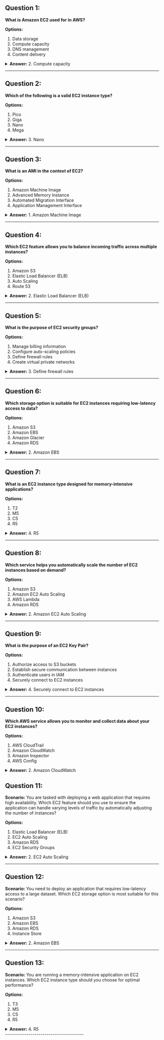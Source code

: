 
## Question 1:
**What is Amazon EC2 used for in AWS?**

**Options:**
1. Data storage
2. Compute capacity
3. DNS management
4. Content delivery

<details>
<summary><strong>Answer:</strong> 2. Compute capacity</summary>

<strong>Explanation:</strong> Amazon EC2 provides resizable compute capacity in the cloud, allowing users to run virtual servers.
</details>

---

## Question 2:
**Which of the following is a valid EC2 instance type?**

**Options:**
1. Pico
2. Giga
3. Nano
4. Mega

<details>
<summary><strong>Answer:</strong> 3. Nano</summary>

<strong>Explanation:</strong> EC2 instance types include Nano, Micro, Small, Medium, Large, X-Large, among others.
</details>

---

## Question 3:
**What is an AMI in the context of EC2?**

**Options:**
1. Amazon Machine Image
2. Advanced Memory Instance
3. Automated Migration Interface
4. Application Management Interface

<details>
<summary><strong>Answer:</strong> 1. Amazon Machine Image</summary>

<strong>Explanation:</strong> An Amazon Machine Image (AMI) is a pre-configured virtual machine image, which is used to create EC2 instances.
</details>

---

## Question 4:
**Which EC2 feature allows you to balance incoming traffic across multiple instances?**

**Options:**
1. Amazon S3
2. Elastic Load Balancer (ELB)
3. Auto Scaling
4. Route 53

<details>
<summary><strong>Answer:</strong> 2. Elastic Load Balancer (ELB)</summary>

<strong>Explanation:</strong> ELB automatically distributes incoming application traffic across multiple targets, such as EC2 instances.
</details>

---

## Question 5:
**What is the purpose of EC2 security groups?**

**Options:**
1. Manage billing information
2. Configure auto-scaling policies
3. Define firewall rules
4. Create virtual private networks

<details>
<summary><strong>Answer:</strong> 3. Define firewall rules</summary>

<strong>Explanation:</strong> EC2 security groups act as virtual firewalls, controlling inbound and outbound traffic to EC2 instances.
</details>

---

## Question 6:
**Which storage option is suitable for EC2 instances requiring low-latency access to data?**

**Options:**
1. Amazon S3
2. Amazon EBS
3. Amazon Glacier
4. Amazon RDS

<details>
<summary><strong>Answer:</strong> 2. Amazon EBS</summary>

<strong>Explanation:</strong> Amazon Elastic Block Store (EBS) provides block-level storage volumes for EC2 instances, suitable for low-latency access.
</details>

---

## Question 7:
**What is an EC2 instance type designed for memory-intensive applications?**

**Options:**
1. T2
2. M5
3. C5
4. R5

<details>
<summary><strong>Answer:</strong> 4. R5</summary>

<strong>Explanation:</strong> R5 instances are designed for memory-intensive applications, providing high memory-to-vCPU ratios.
</details>

---

## Question 8:
**Which service helps you automatically scale the number of EC2 instances based on demand?**

**Options:**
1. Amazon S3
2. Amazon EC2 Auto Scaling
3. AWS Lambda
4. Amazon RDS

<details>
<summary><strong>Answer:</strong> 2. Amazon EC2 Auto Scaling</summary>

<strong>Explanation:</strong> EC2 Auto Scaling allows you to automatically adjust the number of EC2 instances based on defined policies.
</details>

---

## Question 9:
**What is the purpose of an EC2 Key Pair?**

**Options:**
1. Authorize access to S3 buckets
2. Establish secure communication between instances
3. Authenticate users in IAM
4. Securely connect to EC2 instances

<details>
<summary><strong>Answer:</strong> 4. Securely connect to EC2 instances</summary>

<strong>Explanation:</strong> EC2 Key Pairs are used to securely SSH into EC2 instances, providing a secure method for authentication.
</details>

---

## Question 10:
**Which AWS service allows you to monitor and collect data about your EC2 instances?**

**Options:**
1. AWS CloudTrail
2. Amazon CloudWatch
3. Amazon Inspector
4. AWS Config

<details>
<summary><strong>Answer:</strong> 2. Amazon CloudWatch</summary>

<strong>Explanation:</strong> CloudWatch is a monitoring service that allows you to collect and track metrics, collect log files, and set alarms for EC2 instances.
</details>


## Question 11:
**Scenario:**
You are tasked with deploying a web application that requires high availability. Which EC2 feature should you use to ensure the application can handle varying levels of traffic by automatically adjusting the number of instances?

**Options:**
1. Elastic Load Balancer (ELB)
2. EC2 Auto Scaling
3. Amazon RDS
4. EC2 Security Groups

<details>
<summary><strong>Answer:</strong> 2. EC2 Auto Scaling</summary>

<strong>Explanation:</strong> EC2 Auto Scaling allows you to automatically adjust the number of EC2 instances based on defined policies, ensuring high availability.
</details>

---

## Question 12:
**Scenario:**
You need to deploy an application that requires low-latency access to a large dataset. Which EC2 storage option is most suitable for this scenario?

**Options:**
1. Amazon S3
2. Amazon EBS
3. Amazon RDS
4. Instance Store

<details>
<summary><strong>Answer:</strong> 2. Amazon EBS</summary>

<strong>Explanation:</strong> Amazon Elastic Block Store (EBS) provides block-level storage volumes for EC2 instances, suitable for low-latency access.
</details>

---------------------------------------

## Question 13:
**Scenario:**
You are running a memory-intensive application on EC2 instances. Which EC2 instance type should you choose for optimal performance?

**Options:**
1. T3
2. M5
3. C5
4. R5

<details>
<summary><strong>Answer:</strong> 4. R5</summary>

<strong>Explanation:</strong>  R5 instances are designed for memory-intensive applications, providing high memory-to-vCPU ratios.

</details>
----------------------------------------
